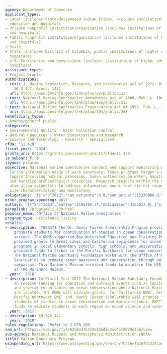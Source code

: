 ```yaml
---
agency: Department of Commerce
applicant_types:
- Local (includes State-designated lndian Tribes, excludes institutions of higher
  education and hospitals
- Private nonprofit institution/organization (includes institutions of higher education
  and hospitals)
- Public nonprofit institution/organization (includes institutions of higher education
  and hospitals)
- State
- State (includes District of Columbia, public institutions of higher education and
  hospitals)
- U.S. Territories and possessions (includes institutions of higher education and
  hospitals)
assistance_types:
- Project Grants
authorizations:
- text: 3, Marine Protection, Research, and Sanctuaries Act of 1972. Pub. L. 92, 532.
    16 U.S.C. &sect; 1431.
  url: https://www.govinfo.gov/link/plaw/92/public/532
- text: National Marine Sanctuaries Amendments Act of 2000. Pub. L. 106, 513.
  url: https://www.govinfo.gov/link/plaw/106/public/513
- text: National Marine Sanctuaries Preservation Act of 1996. Pub. L. 104, 283.
  url: https://www.govinfo.gov/link/plaw/104/public/283
beneficiary_types:
- Anyone/general public
categories:
- Environmental Quality - Water Pollution Control
- Natural Resources - Water Conservation and Research
- Science and Technology - Research - Specialized
cfda: '11.429'
fiscal_year: '2024'
grants_url: https://grants.gov/search-grants?cfda=11.429
is_subpart_f: 1
layout: program
objective: National marine sanctuaries conduct and support monitoring programs tailored
  to the information needs of each sanctuary. These programs target a wide array of
  topics involving natural processes, human influences on water, habitat, living resources
  and maritime archaeological resources. Research projects within the sanctuary system
  also allow scientists to address information needs that are not recognized through
  site characterization and monitoring.
obligations: '[{"x":"2023","sam_estimate":0.0,"sam_actual":15330000.0,"usa_spending_actual":15328214.44},{"x":"2024","sam_estimate":0.0,"sam_actual":32870000.0,"usa_spending_actual":32871506.0},{"x":"2025","sam_estimate":0.0,"sam_actual":34513500.0,"usa_spending_actual":0.0}]'
other_program_spending: null
outlays: '[{"x":"2023","outlay":1195399.27,"obligation":3165617.0},{"x":"2024","outlay":6435610.81,"obligation":19206790.0},{"x":"2025","outlay":0.0,"obligation":0.0}]'
permalink: /program/11.429.html
popular_name: 'Office of National Marine Sanctuaries '
program_type: assistance_listing
results:
- description: '7608471 The Dr. Nancy Foster Scholarship Program provided funds to
    graduate students for continuation of studies in ocean conservation and marine
    science. The ONMS-supported Bay Watershed Education and Training Program (B-WET)
    provided grants to Great Lakes and California recipients for ocean conservation
    programs in local elementary schools, high schools, and universities. The ONMS
    provided funds to tribes in the Pacific Northwest for ocean conservation activities.
    The National Marine Sanctuary Foundation works with the Office of National Marine
    Sanctuaries to promote ocean awareness and conservation through outreach and education
    campaigns. This Mariners Museum received funds to maintain the USS Monitor Artifacts
    at The Mariners Museum. '
  year: '2016'
- description: In Fiscal Year 2017 The National Marine Sanctuary Foundation will continue
    to receive funding for education and outreach events such as Capital Oceans Week,
    and several round tables on ocean conservation where National Marine Sanctuaries
    are located. The ONMS will provide grants  for California BWET, Great Lake BWET,
    Pacific Northwest BWET and. Nancy Foster Scholarship will provide funds to graduate
    students of studies in ocean conservation and marine science. BWET Programs  provides
    funds to educate students in each region on ocean science and conservation.,
  year: '2017'
- description: $9,546,441
  year: '2018'
rules_regulations: 'Refer to 2 CFR 200.   '
sam_url: https://sam.gov/fal/63e8ed1b242e40bd8e3cefec8979e4ab/view
sub-agency: National Oceanic and Atmospheric Administration (NOAA)
title: Marine Sanctuary Program
usaspending_url: https://www.usaspending.gov/search/?hash=fb24fd2314ca94e77f41cc3d91693c0c
---
```

